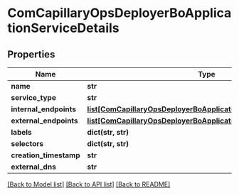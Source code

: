 # ComCapillaryOpsDeployerBoApplicationServiceDetails

## Properties
Name | Type | Description | Notes
------------ | ------------- | ------------- | -------------
**name** | **str** |  | [optional] 
**service_type** | **str** |  | [optional] 
**internal_endpoints** | [**list[ComCapillaryOpsDeployerBoApplicationServiceDetailsEndpoint]**](ComCapillaryOpsDeployerBoApplicationServiceDetailsEndpoint.md) |  | [optional] 
**external_endpoints** | [**list[ComCapillaryOpsDeployerBoApplicationServiceDetailsEndpoint]**](ComCapillaryOpsDeployerBoApplicationServiceDetailsEndpoint.md) |  | [optional] 
**labels** | **dict(str, str)** |  | [optional] 
**selectors** | **dict(str, str)** |  | [optional] 
**creation_timestamp** | **str** |  | [optional] 
**external_dns** | **str** |  | [optional] 

[[Back to Model list]](../README.md#documentation-for-models) [[Back to API list]](../README.md#documentation-for-api-endpoints) [[Back to README]](../README.md)

